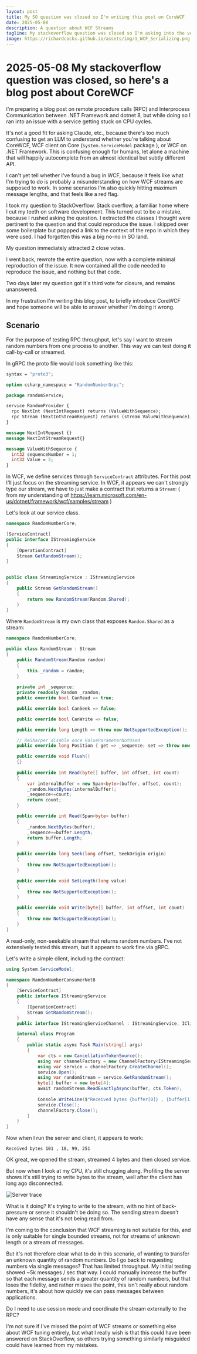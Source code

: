 ```yaml
---
layout: post
title: My SO question was closed so I'm writing this post on CoreWCF
date: 2025-05-08
description: A question about WCF Streams
tagline: My stackoverflow question was closed so I'm asking into the void about CoreWCF
image: https://richardcocks.github.io/assets/img/1_WCF_Serializing.png
---
```


# 2025-05-08 My stackoverflow question was closed, so here's a blog post about CoreWCF

I'm preparing a blog post on remote procedure calls (RPC) and Interprocess Communication between .NET Framework and dotnet 8, but while doing so I ran into an issue with a service getting stuck on CPU cycles.

It's not a good fit for asking Claude, etc., because there's too much confusing to get an LLM to understand whether you're talking about CoreWCF, WCF client on Core (`System.ServiceModel` package ), or WCF on .NET Framework.  This is confusing enough for humans, let alone a machine that will happily autocomplete from an almost identical but subtly different API.

I can't yet tell whether I've found a bug in WCF, because it feels like what I'm trying to do is probably a misunderstanding on how WCF streams are supposed to work.  In some scenarios I'm also quickly hitting maximum message lengths, and that feels like a red flag.

I took my question to StackOverflow. Stack overflow, a familiar home where I cut my teeth on software development. This turned out to be a mistake, because I rushed asking the question. I extracted the classes I thought were pertinent to the question and that could reproduce the issue. I skipped over some boilerplate but poppped a link to the context of the repo in which they were used. I had forgotten this was a big no-no in SO land.

My question immediately attracted 2 close votes.

I went back, rewrote the entire question, now with a complete minimal reproduction of the issue. It now contained all the code needed to reproduce the issue, and nothing  but that code.

Two days later my question got it's third vote for closure, and remains unanswered.

In my frustration I'm writing this blog post, to briefly introduce CoreWCF and hope someone will be able to answer whether I'm doing it wrong.

## Scenario

For the purpose of testing RPC throughput, let's say I want to stream random numbers from one process to another. This way we can test doing it call-by-call or streamed.

 In gRPC the proto file would look something like this:

```proto
syntax = "proto3";

option csharp_namespace = "RandomNumberGrpc";

package randomService;

service RandomProvider {
  rpc NextInt (NextIntRequest) returns (ValueWithSequence);
  rpc Stream (NextIntStreamRequest) returns (stream ValueWithSequence);
}

message NextIntRequest {}
message NextIntStreamRequest{}

message ValueWithSequence {
  int32 sequenceNumber = 1;
  int32 Value = 2;
}
```

In WCF, we define services through `ServiceContract` attributes. For this post I'll just focus on the streaming service. In WCF, it appears we can't strongly type our stream, we have to just make a contract that returns a `Stream`: ( from my understanding of https://learn.microsoft.com/en-us/dotnet/framework/wcf/samples/stream )

Let's look at our service class.

```csharp
namespace RandomNumberCore;

[ServiceContract]
public interface IStreamingService
{
    [OperationContract]
    Stream GetRandomStream();
}
    

public class StreamingService : IStreamingService
{
    public Stream GetRandomStream()
    {
        return new RandomStream(Random.Shared);
    }
}
```

Where `RandomStream` is my own class that exposes `Random.Shared` as a stream:

```csharp
namespace RandomNumberCore;

public class RandomStream : Stream
{
    public RandomStream(Random random)
    {
        this._random = random;
    }
    
    private int _sequence;
    private readonly Random _random;
    public override bool CanRead => true;

    public override bool CanSeek => false;

    public override bool CanWrite => false;

    public override long Length => throw new NotSupportedException();

    // ReSharper disable once ValueParameterNotUsed
    public override long Position { get => _sequence; set => throw new NotSupportedException(); }

    public override void Flush()
    {}
    
    public override int Read(byte[] buffer, int offset, int count)
    {
        var internalBuffer = new Span<byte>(buffer, offset, count);
        _random.NextBytes(internalBuffer);
        _sequence+=count;
        return count;
    }

    public override int Read(Span<byte> buffer)
    {
        _random.NextBytes(buffer);
        _sequence+=buffer.Length;
        return buffer.Length;
    }

    public override long Seek(long offset, SeekOrigin origin)
    {
        throw new NotSupportedException();
    }

    public override void SetLength(long value)
    {
        throw new NotSupportedException();
    }

    public override void Write(byte[] buffer, int offset, int count)
    {
        throw new NotSupportedException();
    }
}
```

A read-only, non-seekable stream that returns random numbers. I've not extensively tested this stream, but it appears to work fine via gRPC.

Let's write a simple client, including the contract:

```csharp
using System.ServiceModel;

namespace RandomNumberConsumerNet8
{
    [ServiceContract]
    public interface IStreamingService
    {
        [OperationContract]
        Stream GetRandomStream();
    }
    public interface IStreamingServiceChannel : IStreamingService, IClientChannel;

    internal class Program
    {
        public static async Task Main(string[] args)
        {
            var cts = new CancellationTokenSource();
            using var channelFactory = new ChannelFactory<IStreamingServiceChannel>(new BasicHttpBinding(BasicHttpSecurityMode.Transport){TransferMode = TransferMode.Streamed, MaxReceivedMessageSize = 1_000_000_000 }, new EndpointAddress("https://localhost:7151/StreamingService.svc"));
            using var service = channelFactory.CreateChannel();
            service.Open();
            using var randomStream = service.GetRandomStream();
            byte[] buffer = new byte[4];
            await randomStream.ReadExactlyAsync(buffer, cts.Token);
            
            Console.WriteLine($"Received bytes {buffer[0]} , {buffer[1]}, {buffer[2]}, {buffer[3]} ");
            service.Close();
            channelFactory.Close();
        }
    }
}
```

Now when I run the server and client, it appears to work:

```
Received bytes 101 , 18, 99, 251
```

OK great, we opened the stream, streamed 4 bytes and then closed service.

But now when I look at my CPU, it's still chugging along. Profiling the server shows it's still trying to write bytes to the stream, well after the client has long ago disconnected.

![Server trace](/assets/img/1_WCF_Serializing.png "It's stuck processing the message")

What is it doing? It's trying to write to the stream, with no hint of back-pressure or sense it shouldn't be doing so. The sending stream doesn't have any sense that it's not being read from.

I'm coming to the conclusion that WCF streaming is not suitable for this, and is only suitable for single bounded streams, not for streams of unknown length or a stream of messages.

But it's not therefore clear what to do in this scenario, of wanting to transfer an unknown quantity of random numbers. Do I go back to requesting numbers via single messages? That has limited throughput. My initial testing showed ~5k messages / sec that way. I could manually increase the buffer so that each message sends a greater quantity of random numbers, but that loses the fidelity, and rather misses the point, this isn't really about random numbers, it's about how quickly we can pass messages between applications.

Do I need to use session mode and coordinate the stream externally to the RPC?

I'm not sure if I've missed the point of WCF streams or something else about WCF tuning entirely, but what I really wish is that this could have been answered on StackOverflow, so others trying something similarly misguided could have learned from my mistakes.
